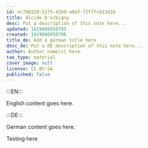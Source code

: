 ```yaml
---
id: ec790320-5279-4269-a0af-72f7fc013d3d
title: Alcide D'orbigny
desc: Put a description of this note here...
updated: 1619000950705
created: 1619000950706
title_de: Add a german title here
desc_de: Put a DE description of this note here...
author: Author name(s) here.
tao_type: material
cover_image: null
license: CC BY-SA
published: false
---
```


:::EN:::

English content goes here.

:::DE:::

German content goes here.

Testing here
